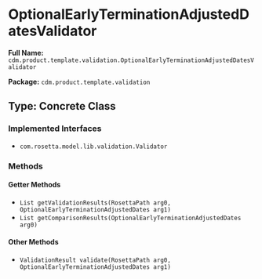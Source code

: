 # OptionalEarlyTerminationAdjustedDatesValidator

**Full Name:** `cdm.product.template.validation.OptionalEarlyTerminationAdjustedDatesValidator`

**Package:** `cdm.product.template.validation`

## Type: Concrete Class

### Implemented Interfaces

- `com.rosetta.model.lib.validation.Validator`

### Methods

#### Getter Methods

- `List getValidationResults(RosettaPath arg0, OptionalEarlyTerminationAdjustedDates arg1)`
- `List getComparisonResults(OptionalEarlyTerminationAdjustedDates arg0)`

#### Other Methods

- `ValidationResult validate(RosettaPath arg0, OptionalEarlyTerminationAdjustedDates arg1)`

